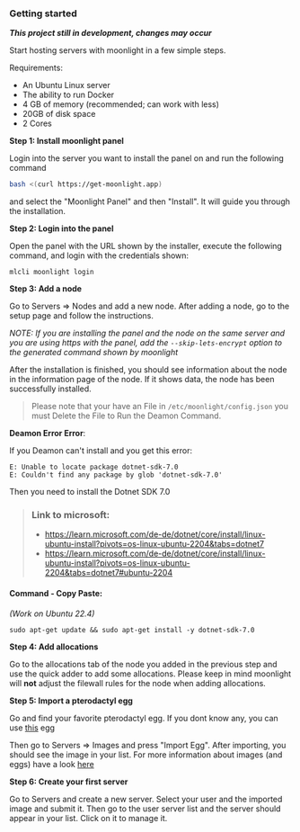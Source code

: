 ### Getting started
***This project still in development, changes may occur***

Start hosting servers with moonlight in a few simple steps.

Requirements:
- An Ubuntu Linux server
- The ability to run Docker
- 4 GB of memory (recommended; can work with less)
- 20GB of disk space
- 2 Cores

**Step 1: Install moonlight panel**

Login into the server you want to install the panel on and run the following command

```bash
bash <(curl https://get-moonlight.app)
```

and select the "Moonlight Panel" and then "Install". It will guide you through the installation.

**Step 2: Login into the panel**

Open the panel with the URL shown by the installer, execute the following command, and login with the credentials shown:
```
mlcli moonlight login
```

**Step 3: Add a node**

Go to Servers => Nodes and add a new node. After adding a node, go to the setup page and follow the instructions.

*NOTE: If you are installing the panel and the node on the same server and you are using https with the panel, add the `--skip-lets-encrypt` option to the generated command shown by moonlight*

After the installation is finished, you should see information about the node in the information page of the node. If it shows data, the node has been successfully installed.

> Please note that your have an File in ``/etc/moonlight/config.json`` you must Delete the File to Run the Deamon Command.

**Deamon Error Error**:

If you Deamon can't install and you get this error:
```
E: Unable to locate package dotnet-sdk-7.0
E: Couldn't find any package by glob 'dotnet-sdk-7.0'
```
Then you need to install the Dotnet SDK 7.0 
> ### Link to microsoft: 
> - https://learn.microsoft.com/de-de/dotnet/core/install/linux-ubuntu-install?pivots=os-linux-ubuntu-2204&tabs=dotnet7
> - https://learn.microsoft.com/de-de/dotnet/core/install/linux-ubuntu-install?pivots=os-linux-ubuntu-2204&tabs=dotnet7#ubuntu-2204

#### Command - Copy Paste:<br>
*(Work on Ubuntu 22.4)*
```
sudo apt-get update && sudo apt-get install -y dotnet-sdk-7.0
```


**Step 4: Add allocations**

Go to the allocations tab of the node you added in the previous step and use the quick adder to add some allocations. Please keep in mind moonlight will **not** adjust the filewall rules for the node when adding allocations.

**Step 5: Import a pterodactyl egg**

Go and find your favorite pterodactyl egg. If you dont know any, you can use [this](https://github.com/parkervcp/eggs/blob/master/game_eggs/minecraft/java/purpur/egg-purpur.json) egg

Then go to Servers => Images and press "Import Egg". After importing, you should see the image in your list. For more information about images (and eggs) have a look [here](/moonlight/images)

**Step 6: Create your first server**

Go to Servers and create a new server. Select your user and the imported image and submit it. Then go to the user server list and the server should appear in your list. Click on it to manage it.